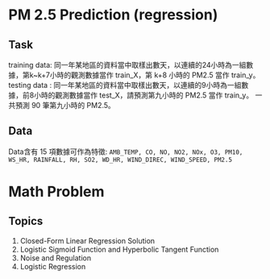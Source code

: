# PM 2.5 Prediction (regression)


## Task
training data: 同一年某地區的資料當中取樣出數天，以連續的24小時為一組數據，第k~k+7小時的觀測數據當作 train_X，第 k+8 小時的 PM2.5 當作 train_y。
testing data : 同一年某地區的資料當中取樣出數天，以連續的9小時為一組數據，前8小時的觀測數據當作 test_X，請預測第九小時的 PM2.5 當作 train_y。
一共預測 90 筆第九小時的 PM2.5。

## Data
Data含有 15 項數據可作為特徵: 
`AMB_TEMP, CO, NO, NO2, NOx, O3, PM10, WS_HR, RAINFALL, RH, SO2, WD_HR, WIND_DIREC, WIND_SPEED, PM2.5`

# Math Problem

## Topics
1. Closed-Form Linear Regression Solution
3. Logistic Sigmoid Function and Hyperbolic Tangent Function
4. Noise and Regulation
5. Logistic Regression
